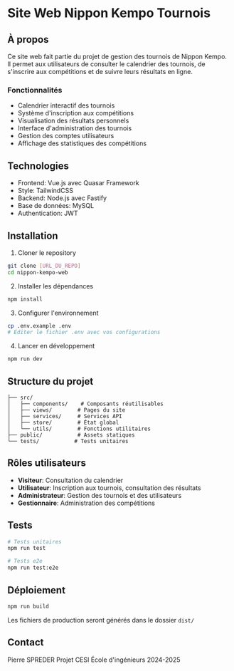 # Site Web Nippon Kempo Tournois

## À propos

Ce site web fait partie du projet de gestion des tournois de Nippon Kempo. Il permet aux utilisateurs de consulter le calendrier des tournois, de s'inscrire aux compétitions et de suivre leurs résultats en ligne.

### Fonctionnalités

- Calendrier interactif des tournois
- Système d'inscription aux compétitions
- Visualisation des résultats personnels
- Interface d'administration des tournois
- Gestion des comptes utilisateurs
- Affichage des statistiques des compétitions

## Technologies

- Frontend: Vue.js avec Quasar Framework
- Style: TailwindCSS
- Backend: Node.js avec Fastify
- Base de données: MySQL
- Authentication: JWT

## Installation

1. Cloner le repository
```bash
git clone [URL_DU_REPO]
cd nippon-kempo-web
```

2. Installer les dépendances
```bash
npm install
```

3. Configurer l'environnement
```bash
cp .env.example .env
# Éditer le fichier .env avec vos configurations
```

4. Lancer en développement
```bash
npm run dev
```

## Structure du projet

```
├── src/
│   ├── components/    # Composants réutilisables
│   ├── views/        # Pages du site
│   ├── services/     # Services API
│   ├── store/        # État global
│   └── utils/        # Fonctions utilitaires
├── public/           # Assets statiques
└── tests/           # Tests unitaires
```

## Rôles utilisateurs

- **Visiteur**: Consultation du calendrier
- **Utilisateur**: Inscription aux tournois, consultation des résultats
- **Administrateur**: Gestion des tournois et des utilisateurs
- **Gestionnaire**: Administration des compétitions

## Tests

```bash
# Tests unitaires
npm run test

# Tests e2e
npm run test:e2e
```

## Déploiement

```bash
npm run build
```
Les fichiers de production seront générés dans le dossier `dist/`

## Contact

Pierre SPREDER
Projet CESI École d'ingénieurs 2024-2025